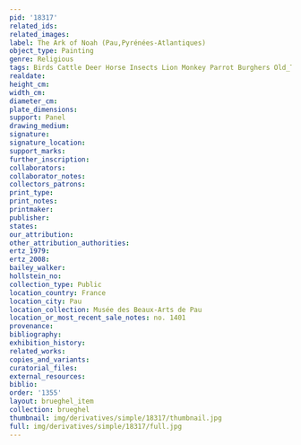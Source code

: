 ```yaml
---
pid: '18317'
related_ids: 
related_images: 
label: The Ark of Noah (Pau,Pyrénées-Atlantiques)
object_type: Painting
genre: Religious
tags: Birds Cattle Deer Horse Insects Lion Monkey Parrot Burghers Old_Testament Paradise
realdate: 
height_cm: 
width_cm: 
diameter_cm: 
plate_dimensions: 
support: Panel
drawing_medium: 
signature: 
signature_location: 
support_marks: 
further_inscription: 
collaborators: 
collaborator_notes: 
collectors_patrons: 
print_type: 
print_notes: 
printmaker: 
publisher: 
states: 
our_attribution: 
other_attribution_authorities: 
ertz_1979: 
ertz_2008: 
bailey_walker: 
hollstein_no: 
collection_type: Public
location_country: France
location_city: Pau
location_collection: Musée des Beaux-Arts de Pau
location_or_most_recent_sale_notes: no. 1401
provenance: 
bibliography: 
exhibition_history: 
related_works: 
copies_and_variants: 
curatorial_files: 
external_resources: 
biblio: 
order: '1355'
layout: brueghel_item
collection: brueghel
thumbnail: img/derivatives/simple/18317/thumbnail.jpg
full: img/derivatives/simple/18317/full.jpg
---
```

